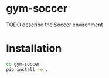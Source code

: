 # gym-soccer

TODO describe the Soccer environment

# Installation

```bash
cd gym-soccer
pip install -e .
```
